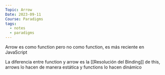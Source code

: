 ```yaml
---
Topic: Arrow
Date: 2023-09-11
Course: Paradigms
tags:
  - notes
  - paradigms
---
```

Arrow es como function pero no como function, es más reciente en JavaScript

La diferencia entre function y arrow es la [[Resolución del Binding]] de this, arrows lo hacen de manera estática y functions lo hacen dinámico